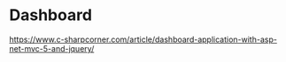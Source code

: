# Dashboard
https://www.c-sharpcorner.com/article/dashboard-application-with-asp-net-mvc-5-and-jquery/
